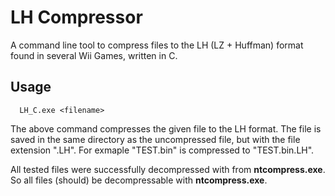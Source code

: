 # LH Compressor
A command line tool to compress files to the LH (LZ + Huffman) format found in several Wii Games, written in C.

## Usage

```
  LH_C.exe <filename>
```

The above command compresses the given file to the LH format. The file is saved 
in the same directory as the uncompressed file, but with the file 
extension ".LH". For exmaple "TEST.bin" is compressed to "TEST.bin.LH".

All tested files were successfully decompressed with from **ntcompress.exe**.
So all files (should) be decompressable with **ntcompress.exe**.
